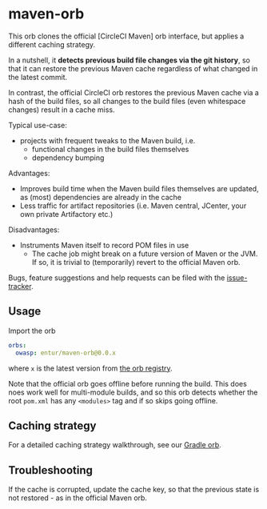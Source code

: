 # maven-orb
This orb clones the official [CircleCI Maven] orb interface, but applies a different caching strategy. 

In a nutshell, it __detects previous build file changes via the git history__, so that it can restore the previous Maven cache regardless of what changed in the latest commit.

In contrast, the official CircleCI orb restores the previous Maven cache via a hash of the build files, so all changes to the build files (even whitespace changes) result in a cache miss. 

Typical use-case:

 * projects with frequent tweaks to the Maven build, i.e.
   * functional changes in the build files themselves
   * dependency bumping

Advantages:

 * Improves build time when the Maven build files themselves are updated, as (most) dependencies are already in the cache
 * Less traffic for artifact repositories (i.e. Maven central, JCenter, your own private Artifactory etc.)

Disadvantages:

 *  Instruments Maven itself to record POM files in use
      * The cache job might break on a future version of Maven or the JVM. If so, it is trivial to (temporarily) revert to the official Maven orb.
      
Bugs, feature suggestions and help requests can be filed with the [issue-tracker].

## Usage
Import the orb

```yaml
orbs:
  owasp: entur/maven-orb@0.0.x
```

where `x` is the latest version from [the orb registry](https://circleci.com/orbs/registry/orb/entur/maven-orb).

Note that the official orb goes offline before running the build. This does noes work well for multi-module builds, and so this orb detects whether the root `pom.xml` has any `<modules>` tag and if so skips going offline.

## Caching strategy
For a detailed caching strategy walkthrough, see our [Gradle orb](https://github.com/entur/gradle-orb).

## Troubleshooting
If the cache is corrupted, update the cache key, so that the previous state is not restored - as in the official Maven orb.

[issue-tracker]:               https://github.com/entur/maven-orb
[CircleCI Gradle]:             https://circleci.com/orbs/registry/orb/circleci/maven

